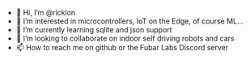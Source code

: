 - 👋 Hi, I’m @ricklon
- 👀 I’m interested in microcontrollers, IoT on the Edge, of course ML...
- 🌱 I’m currently learning sqlite and json support
- 💞️ I’m looking to collaborate on indoor self driving robots and cars
- 📫 How to reach me on github or the Fubar Labs Discord server

<!---
ricklon/ricklon is a ✨ special ✨ repository because its `README.md` (this file) appears on your GitHub profile.
You can click the Preview link to take a look at your changes.
--->

